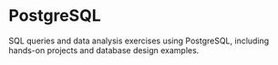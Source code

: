 # PostgreSQL
SQL queries and data analysis exercises using PostgreSQL, including hands-on projects and database design examples.
